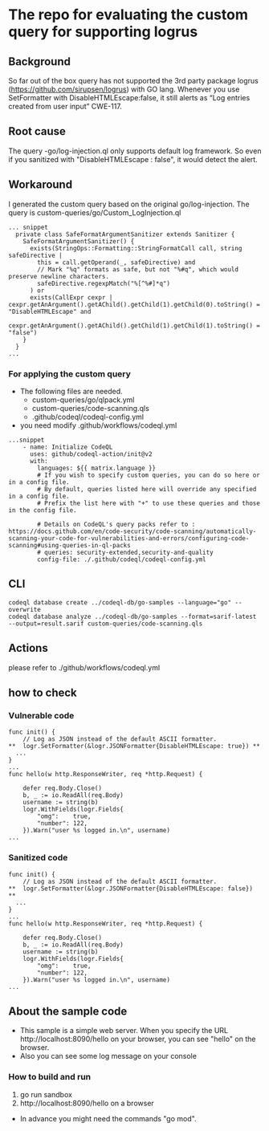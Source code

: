 # The repo for evaluating the custom query for supporting logrus

## Background
So far out of the box query has not supported the 3rd party package logrus (https://github.com/sirupsen/logrus) with GO lang. Whenever you use SetFormatter with DisableHTMLEscape:false, it still alerts as “Log entries created from user input” CWE-117.

## Root cause
The query -go/log-injection.ql only supports default log framework. So even if you sanitized with "DisableHTMLEscape : false", it would detect the alert.

## Workaround
I generated the custom query based on the original go/log-injection. The query is custom-queries/go/Custom_LogInjection.ql
```
... snippet
  private class SafeFormatArgumentSanitizer extends Sanitizer {
    SafeFormatArgumentSanitizer() {
      exists(StringOps::Formatting::StringFormatCall call, string safeDirective |
        this = call.getOperand(_, safeDirective) and
        // Mark "%q" formats as safe, but not "%#q", which would preserve newline characters.
        safeDirective.regexpMatch("%[^%#]*q")
      ) or
      exists(CallExpr cexpr | cexpr.getAnArgument().getAChild().getChild(1).getChild(0).toString() = "DisableHTMLEscape" and 
        cexpr.getAnArgument().getAChild().getChild(1).getChild(1).toString() = "false")
    }
  }
...
```
### For applying the custom query
- The following files are needed.
	- custom-queries/go/qlpack.yml
	- custom-queries/code-scanning.qls
	- .github/codeql/codeql-config.yml
- you need modify .github/workflows/codeql.yml
```
...snippet
    - name: Initialize CodeQL
      uses: github/codeql-action/init@v2
      with:
        languages: ${{ matrix.language }}
        # If you wish to specify custom queries, you can do so here or in a config file.
        # By default, queries listed here will override any specified in a config file.
        # Prefix the list here with "+" to use these queries and those in the config file.

        # Details on CodeQL's query packs refer to : https://docs.github.com/en/code-security/code-scanning/automatically-scanning-your-code-for-vulnerabilities-and-errors/configuring-code-scanning#using-queries-in-ql-packs
        # queries: security-extended,security-and-quality
        config-file: ./.github/codeql/codeql-config.yml
```
## CLI
```
codeql database create ../codeql-db/go-samples --language="go" --overwrite
codeql database analyze ../codeql-db/go-samples --format=sarif-latest --output=result.sarif custom-queries/code-scanning.qls
```

## Actions
please refer to ./github/workflows/codeql.yml

## how to check
### Vulnerable code
```
func init() {
	// Log as JSON instead of the default ASCII formatter.
**	logr.SetFormatter(&logr.JSONFormatter{DisableHTMLEscape: true}) **
  ...
}
...
func hello(w http.ResponseWriter, req *http.Request) {

	defer req.Body.Close()
	b, _ := io.ReadAll(req.Body)
	username := string(b)
	logr.WithFields(logr.Fields{
		"omg":    true,
		"number": 122,
	}).Warn("user %s logged in.\n", username)
...
```
### Sanitized code
```
func init() {
	// Log as JSON instead of the default ASCII formatter.
**	logr.SetFormatter(&logr.JSONFormatter{DisableHTMLEscape: false}) **
  ...
}
...
func hello(w http.ResponseWriter, req *http.Request) {

	defer req.Body.Close()
	b, _ := io.ReadAll(req.Body)
	username := string(b)
	logr.WithFields(logr.Fields{
		"omg":    true,
		"number": 122,
	}).Warn("user %s logged in.\n", username)
...
```

## About the sample code
- This sample is a simple web server. When you specify the URL http://localhost:8090/hello on your browser, you can see "hello" on the browser.
- Also you can see some log message on your console

### How to build and run
1) go run sandbox
2) http://localhost:8090/hello on a browser
- In advance you might need the commands "go mod".
